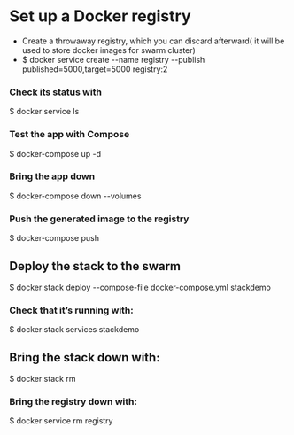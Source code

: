 # Set up a Docker registry

* Create a throwaway registry, which you can discard afterward( it will be used to store docker images for swarm cluster)
* $ docker service create --name registry --publish published=5000,target=5000 registry:2

### Check its status with

$ docker service ls

### Test the app with Compose

$ docker-compose up -d

### Bring the app down

$ docker-compose down --volumes

### Push the generated image to the registry

$ docker-compose push

## Deploy the stack to the swarm

$ docker stack deploy --compose-file docker-compose.yml stackdemo

### Check that it’s running with:

$ docker stack services stackdemo

## Bring the stack down with:

$ docker stack rm

### Bring the registry down with:

$ docker service rm registry
